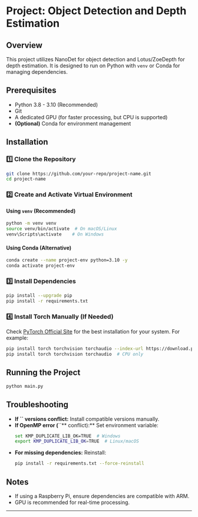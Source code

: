 # Project: Object Detection and Depth Estimation

## Overview

This project utilizes NanoDet for object detection and Lotus/ZoeDepth for depth estimation. It is designed to run on Python with `venv` or Conda for managing dependencies.

## Prerequisites

- Python 3.8 - 3.10 (Recommended)
- Git
- A dedicated GPU (for faster processing, but CPU is supported)
- **(Optional)** Conda for environment management

## Installation

### **1️⃣ Clone the Repository**

```bash
git clone https://github.com/your-repo/project-name.git
cd project-name
```

### **2️⃣ Create and Activate Virtual Environment**

#### **Using ****************************`venv`**************************** (Recommended)**

```bash
python -m venv venv
source venv/bin/activate  # On macOS/Linux
venv\Scripts\activate    # On Windows
```

#### **Using Conda (Alternative)**

```bash
conda create --name project-env python=3.10 -y
conda activate project-env
```

### **3️⃣ Install Dependencies**

```bash
pip install --upgrade pip
pip install -r requirements.txt
```

### **4️⃣ Install Torch Manually (If Needed)**

Check [PyTorch Official Site](https://pytorch.org/get-started/locally/) for the best installation for your system.
For example:

```bash
pip install torch torchvision torchaudio --index-url https://download.pytorch.org/whl/cu118  # GPU (CUDA 11.8)
pip install torch torchvision torchaudio  # CPU only
```

## Running the Project

```bash
python main.py
```

## Troubleshooting

- **If ********\`\`******** versions conflict:** Install compatible versions manually.
- **If OpenMP error (**\`\`\*\* conflict):\*\* Set environment variable:
  ```bash
  set KMP_DUPLICATE_LIB_OK=TRUE  # Windows
  export KMP_DUPLICATE_LIB_OK=TRUE  # Linux/macOS
  ```
- **For missing dependencies:** Reinstall:
  ```bash
  pip install -r requirements.txt --force-reinstall
  ```

## Notes

- If using a Raspberry Pi, ensure dependencies are compatible with ARM.
- GPU is recommended for real-time processing.

---

